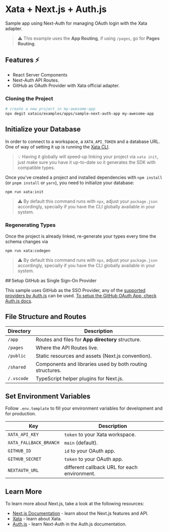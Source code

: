# Xata + Next.js + Auth.js

Sample app using Next-Auth for managing OAuth login with the Xata adapter.

> ⚠️ This example uses the **App Routing**, if using `/pages`, go for **Pages Routing**.

## Features ⚡️

- React Server Components
- Next-Auth API Routes.
- GitHub as OAuth Provider with Xata official adapter.

### Cloning the Project

```bash
# create a new project in my-awesome-app
npx degit xataio/examples/apps/sample-next-auth-app my-awesome-app
```

## Initialize your Database

In order to connect to a workspace, a `XATA_API_TOKEN` and a database URL. One of way of setting it up is running the [Xata CLI](https://xata.io/docs/getting-started/cli).

> 💡 Having it globally will speed-up linking your project via `xata init`, just make sure you have it up-to-date so it generates the SDK with compatible types.

Once you've created a project and installed dependencies with `npm install` (or `pnpm install` or `yarn`), you need to initialize your database:

```bash
npm run xata:init
```

> ⚠️ By default this command runs with `npx`, adjust your `package.json` accordingly, specially if you have the CLI globally available in your system.

### Regenerating Types

Once the project is already linked, re-generate your types every time the schema changes via

```
npm run xata:codegen
```

> ⚠️ By default this command runs with `npx`, adjust your `package.json` accordingly, specially if you have the CLI globally available in your system.

## Setup GitHub as Single Sign-On Provider

This sample uses GitHub as the SSO Provider, any of the [supported providers by Auth.js](https://next-auth.js.org/providers/) can be used. [To setup the GitHub OAuth App, check Auth.js docs](https://next-auth.js.org/providers/github).

## File Structure and Routes

| Directory  | Description                                               |
| ---------- | --------------------------------------------------------- |
| `/app`     | Routes and files for **App directory** structure.         |
| `/pages`   | Where the API Routes live.                                |
| `/public`  | Static resources and assets (Next.js convention).         |
| `/shared`  | Components and libraries used by both routing structures. |
| `/.vscode` | TypeScript helper plugins for Next.js.                    |

## Set Environment Variables

Follow `.env.template` to fill your environment variables for development and for production.

| Key                    | Description                                  |
| ---------------------- | -------------------------------------------- |
| `XATA_API_KEY`         | `token` to your Xata workspace.              |
| `XATA_FALLBACK_BRANCH` | `main` (default).                            |
| `GITHUB_ID`            | `id` to your OAuth app.                      |
| `GITHUB_SECRET`        | `token` to your OAuth app.                   |
| `NEXTAUTH_URL`         | different callback URL for each environment. |

## Learn More

To learn more about Next.js, take a look at the following resources:

- [Next.js Documentation](https://beta.nextjs.org) - learn about the Next.js features and API.
- [Xata](https://xata.io/docs) - learn about Xata.
- [Auth.js](https://auth.js.org/) - learn Next-Auth in the Auth.js documentation.
